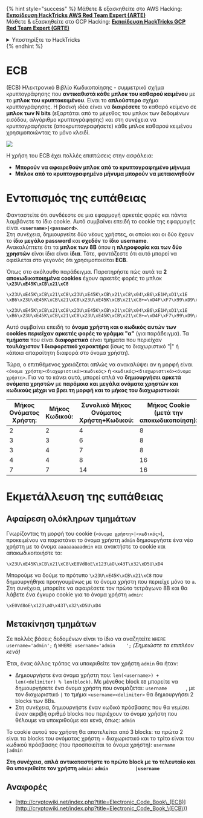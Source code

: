 {% hint style="success" %}
Μάθετε & εξασκηθείτε στο AWS Hacking:<img src="/.gitbook/assets/arte.png" alt="" data-size="line">[**Εκπαίδευση HackTricks AWS Red Team Expert (ARTE)**](https://training.hacktricks.xyz/courses/arte)<img src="/.gitbook/assets/arte.png" alt="" data-size="line">\
Μάθετε & εξασκηθείτε στο GCP Hacking: <img src="/.gitbook/assets/grte.png" alt="" data-size="line">[**Εκπαίδευση HackTricks GCP Red Team Expert (GRTE)**<img src="/.gitbook/assets/grte.png" alt="" data-size="line">](https://training.hacktricks.xyz/courses/grte)

<details>

<summary>Υποστηρίξτε το HackTricks</summary>

* Ελέγξτε τα [**σχέδια συνδρομής**](https://github.com/sponsors/carlospolop)!
* **Εγγραφείτε** 💬 [**στην ομάδα Discord**](https://discord.gg/hRep4RUj7f) ή στην [**ομάδα telegram**](https://t.me/peass) ή **ακολουθήστε** μας στο **Twitter** 🐦 [**@hacktricks\_live**](https://twitter.com/hacktricks\_live)**.**
* **Μοιραστείτε κόλπα χάκερ κάνοντας υποβολή PRs** στα αποθετήρια [**HackTricks**](https://github.com/carlospolop/hacktricks) και [**HackTricks Cloud**](https://github.com/carlospolop/hacktricks-cloud) στο github.

</details>
{% endhint %}


# ECB

(ECB) Ηλεκτρονικό Βιβλίο Κωδικοποίησης - συμμετρικό σχήμα κρυπτογράφησης που **αντικαθιστά κάθε μπλοκ του καθαρού κειμένου** με το **μπλοκ του κρυπτοκειμένου**. Είναι το **απλούστερο** σχήμα κρυπτογράφησης. Η βασική ιδέα είναι να **διαιρέσετε** το καθαρό κείμενο σε **μπλοκ των N bits** (εξαρτάται από το μέγεθος του μπλοκ των δεδομένων εισόδου, αλγόριθμο κρυπτογράφησης) και στη συνέχεια να κρυπτογραφήσετε (αποκρυπτογραφήσετε) κάθε μπλοκ καθαρού κειμένου χρησιμοποιώντας το μόνο κλειδί.

![](https://upload.wikimedia.org/wikipedia/commons/thumb/e/e6/ECB_decryption.svg/601px-ECB_decryption.svg.png)

Η χρήση του ECB έχει πολλές επιπτώσεις στην ασφάλεια:

* **Μπορούν να αφαιρεθούν μπλοκ από το κρυπτογραφημένο μήνυμα**
* **Μπλοκ από το κρυπτογραφημένο μήνυμα μπορούν να μετακινηθούν**

# Εντοπισμός της ευπάθειας

Φανταστείτε ότι συνδέεστε σε μια εφαρμογή αρκετές φορές και πάντα λαμβάνετε το ίδιο cookie. Αυτό συμβαίνει επειδή το cookie της εφαρμογής είναι **`<username>|<password>`**.\
Στη συνέχεια, δημιουργείτε δύο νέους χρήστες, οι οποίοι και οι δύο έχουν το **ίδιο μεγάλο password** και **σχεδόν** το **ίδιο** **username**.\
Ανακαλύπτετε ότι τα **μπλοκ των 8B** όπου η **πληροφορία και των δύο χρηστών** είναι ίδια είναι **ίδια**. Τότε, φαντάζεστε ότι αυτό μπορεί να οφείλεται στο γεγονός ότι χρησιμοποιείται **ECB**.

Όπως στο ακόλουθο παράδειγμα. Παρατηρήστε πώς αυτά τα **2 αποκωδικοποιημένα cookies** έχουν αρκετές φορές το μπλοκ **`\x23U\xE45K\xCB\x21\xC8`**
```
\x23U\xE45K\xCB\x21\xC8\x23U\xE45K\xCB\x21\xC8\x04\xB6\xE1H\xD1\x1E \xB6\x23U\xE45K\xCB\x21\xC8\x23U\xE45K\xCB\x21\xC8+=\xD4F\xF7\x99\xD9\xA9

\x23U\xE45K\xCB\x21\xC8\x23U\xE45K\xCB\x21\xC8\x04\xB6\xE1H\xD1\x1E \xB6\x23U\xE45K\xCB\x21\xC8\x23U\xE45K\xCB\x21\xC8+=\xD4F\xF7\x99\xD9\xA9
```
Αυτό συμβαίνει επειδή το **όνομα χρήστη και ο κωδικός αυτών των cookies περιείχαν αρκετές φορές το γράμμα "α"** (για παράδειγμα). Τα **τμήματα** που είναι **διαφορετικά** είναι τμήματα που περιείχαν **τουλάχιστον 1 διαφορετικό χαρακτήρα** (ίσως το διαχωριστικό "|" ή κάποια απαραίτητη διαφορά στο όνομα χρήστη).

Τώρα, ο επιτιθέμενος χρειάζεται απλώς να ανακαλύψει αν η μορφή είναι `<όνομα χρήστη><διαχωριστικό><κωδικός>` ή `<κωδικός><διαχωριστικό><όνομα χρήστη>`. Για να το κάνει αυτό, μπορεί απλά να **δημιουργήσει αρκετά ονόματα χρηστών** με **παρόμοια και μεγάλα ονόματα χρηστών και κωδικούς μέχρι να βρει τη μορφή και το μήκος του διαχωριστικού:**

| Μήκος Ονόματος Χρήστη: | Μήκος Κωδικού: | Συνολικό Μήκος Ονόματος Χρήστη+Κωδικού: | Μήκος Cookie (μετά την αποκωδικοποίηση): |
| ---------------- | ---------------- | ------------------------- | --------------------------------- |
| 2                | 2                | 4                         | 8                                 |
| 3                | 3                | 6                         | 8                                 |
| 3                | 4                | 7                         | 8                                 |
| 4                | 4                | 8                         | 16                                |
| 7                | 7                | 14                        | 16                                |

# Εκμετάλλευση της ευπάθειας

## Αφαίρεση ολόκληρων τμημάτων

Γνωρίζοντας τη μορφή του cookie (`<όνομα χρήστη>|<κωδικός>`), προκειμένου να παριστάνει το όνομα χρήστη `admin` δημιουργήστε ένα νέο χρήστη με το όνομα `aaaaaaaaadmin` και ανακτήστε το cookie και αποκωδικοποιήστε το:
```
\x23U\xE45K\xCB\x21\xC8\xE0Vd8oE\x123\aO\x43T\x32\xD5U\xD4
```
Μπορούμε να δούμε το πρότυπο `\x23U\xE45K\xCB\x21\xC8` που δημιουργήθηκε προηγουμένως με το όνομα χρήστη που περιείχε μόνο το `a`.\
Στη συνέχεια, μπορείτε να αφαιρέσετε τον πρώτο τετράγωνο 8B και θα λάβετε ένα έγκυρο cookie για το όνομα χρήστη `admin`:
```
\xE0Vd8oE\x123\aO\x43T\x32\xD5U\xD4
```
## Μετακίνηση τμημάτων

Σε πολλές βάσεις δεδομένων είναι το ίδιο να αναζητείτε `WHERE username='admin';` ή `WHERE username='admin    ';` _(Σημειώστε τα επιπλέον κενά)_

Έτσι, ένας άλλος τρόπος να υποκριθείτε τον χρήστη `admin` θα ήταν:

* Δημιουργήστε ένα όνομα χρήστη που: `len(<username>) + len(<delimiter) % len(block)`. Με μέγεθος block `8B` μπορείτε να δημιουργήσετε ένα όνομα χρήστη που ονομάζεται: `username       `, με τον διαχωριστικό `|` το τμήμα `<username><delimiter>` θα δημιουργήσει 2 blocks των 8Bs.
* Στη συνέχεια, δημιουργήστε έναν κωδικό πρόσβασης που θα γεμίσει έναν ακριβή αριθμό blocks που περιέχουν το όνομα χρήστη που θέλουμε να υποκριθούμε και κενά, όπως: `admin   `

Το cookie αυτού του χρήστη θα αποτελείται από 3 blocks: τα πρώτα 2 είναι τα blocks του ονόματος χρήστη + διαχωριστικό και το τρίτο είναι του κωδικού πρόσβασης (που προσποιείται το όνομα χρήστη): `username       |admin   `

**Στη συνέχεια, απλά αντικαταστήστε το πρώτο block με το τελευταίο και θα υποκριθείτε τον χρήστη `admin`: `admin          |username`**

## Αναφορές

* [http://cryptowiki.net/index.php?title=Electronic_Code_Book\_(ECB)](http://cryptowiki.net/index.php?title=Electronic_Code_Book_\(ECB\))
